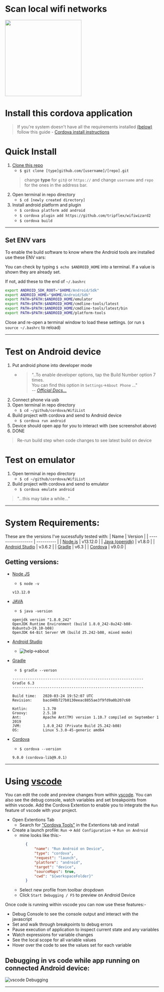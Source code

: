 # Scan local wifi networks
[<img src="screenshot.png" width="250"/>](screenshot.png)

# Install this cordova application
> If you're system doesn't have all the requirements installed [(below)](#system-requirements)<br> follow this guide - [Cordova install instructions](https://github.com/TrystanLea/cordova/blob/master/installation.md)

# Quick Install
1. [Clone this repo](https://help.github.com/en/github/creating-cloning-and-archiving-repositories/cloning-a-repository)
    - `$ git clone [type]github.com/[username]/[repo].git`
    > change **type** for `git@` or `https://` and change `username` and `repo` for the ones in the address bar.
1. Open terminal in repo directory
    - `$ cd [newly created directory]`
1. Install android platform and plugin
    - `$ cordova platform add android`
    - `$ cordova plugin add https://github.com/tripflex/wifiwizard2`
    - `$ cordova build`
---
## Set ENV vars
To enable the build software to know where the Android tools are installed use these ENV vars:

You can check by typing `$ echo $ANDROID_HOME` into a terminal. If a value is shown they are already set.

If not, add these to the end of `~/.bashrc`
```bash
export ANDROID_SDK_ROOT="$HOME/Android/Sdk"
export ANDROID_HOME="$HOME/Android/Sdk"
export PATH=$PATH:$ANDROID_HOME/emulator
export PATH=$PATH:$ANDROID_HOME/cmdline-tools/latest
export PATH=$PATH:$ANDROID_HOME/cmdline-tools/latest/bin
export PATH=$PATH:$ANDROID_HOME/platform-tools
```
Close and re-open a terminal window to load these settings. (or run `$ source ~/.bashrc` to reload)

---
# Test on Android device
1. Put android phone into developer mode
    - > "..To enable developer options, tap the Build Number option 7 times.<br>
      You can find this option in `Settings`->`About Phone` ..."<br>
      > -- <cite>[Official Docs...][1]</cite>
1. Connect phone via usb
1. Open terminal in repo directory
    - `$ cd ~/github/cordova/WifiList`
1. Build project with cordova and send to Android device
    - `$ cordova run android`
1. Device should open app for you to interact with (see screenshot above)
1. DONE
> Re-run build step when code changes to see latest build on device

# Test on emulator
1. Open terminal in repo directory
    - `$ cd ~/github/cordova/WifiList`
1. Build project with cordova and send to emulator
    - `$ cordova emulate android`
> "...this may take a while..."
---

# System Requirements:
These are the versions I've sucessfully tested with:
| Name               | Version    |
| ------------------ | ---------- |
| [Node.js][3]        | v13.12.0   |
| [Java (openjdk)][4] | v1.8.0     |
| [Android Studio][5] | v3.6.2     |
| [Gradle][6]         | v6.3       |
| [Cordova][7]        | v9.0.0     |

## Getting versions:
- [Node JS][3]
    - `$ node -v`
    ```
    v13.12.0
    ```
- [JAVA][4]
    - `$ java -version`
    ```
    openjdk version "1.8.0_242"
    OpenJDK Runtime Environment (build 1.8.0_242-8u242-b08-0ubuntu3~19.10-b08)
    OpenJDK 64-Bit Server VM (build 25.242-b08, mixed mode)
    ```
- [Android Studio][5]
    - ![help->about](android-studio-help-about.png)
- [Gradle][6]
    - `$ gradle --verson`
    ```
    ------------------------------------------------------------
    Gradle 6.3
    ------------------------------------------------------------

    Build time:   2020-03-24 19:52:07 UTC
    Revision:     bacd40b727b0130eeac8855ae3f9fd9a0b207c60

    Kotlin:       1.3.70
    Groovy:       2.5.10
    Ant:          Apache Ant(TM) version 1.10.7 compiled on September 1 2019
    JVM:          1.8.0_242 (Private Build 25.242-b08)
    OS:           Linux 5.3.0-45-generic amd64
    ```

- [Cordova][7]
    - `$ cordova --version`
    ```
    9.0.0 (cordova-lib@9.0.1)
    ```
---

# Using [vscode][2]
You can edit the code and preview changes from within [vscode][2]. You can also see the debug console, watch variables and set breakpoints from within vscode.
Add the Cordova Extention to enable you to integrate the `Run` feature of vscode with your project.
- Open Extentions Tab
  - Search for ["Cordova Tools"][8] in the Extentions tab and install
- Create a launch profile: `Run` -> `Add Configuration` -> `Run on Android`
  - mine looks like this:-
  ```json
        {
            "name": "Run Android on Device",
            "type": "cordova",
            "request": "launch",
            "platform": "android",
            "target": "device",
            "sourceMaps": true,
            "cwd": "${workspaceFolder}"
        }
  ```
  - Select new profile from toolbar dropdown
  - Click `Start Debugging / F5` to preview on Android Device

Once code is running within vscode you can now use these features:-
- Debug Console to see the console output and interact with the javascript 
- Set and walk through breakpoints to debug errors
- Pause execution of application to inspect current state and any variables
- Watch expressions for variable changes
- See the local scope for all variable values
- Hover over the code to see the values set for each variable

## Debugging in vs code while app running on connected Android device:
![vscode Debugging](vscode.png)



---

[1]: <https://developer.android.com/studio/debug/dev-options/> "Android Studio Developer Guide"
[2]: <https://code.visualstudio.com/> "Microsoft Virtual Studio Code"
[3]: <https://nodejs.org/> "Node.js"
[4]: <https://openjdk.java.net/> "OpenJDK"
[5]: <https://developer.android.com/studio/> "Android Studio Developer"
[6]: <https://gradle.org/> "Gradle Build tool"
[7]: <https://cordova.apache.org/> "Apache Cordova"
[8]: <https://github.com/Microsoft/vscode-cordova> "Official vscode Cordova Extention"
